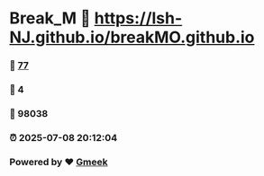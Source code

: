 # Break_M :link: https://lsh-NJ.github.io/breakMO.github.io 
### :page_facing_up: [77](https://lsh-NJ.github.io/breakMO.github.io/tag.html) 
### :speech_balloon: 4 
### :hibiscus: 98038 
### :alarm_clock: 2025-07-08 20:12:04 
### Powered by :heart: [Gmeek](https://github.com/Meekdai/Gmeek)
